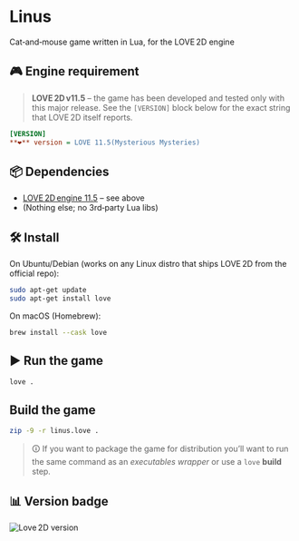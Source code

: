 # Linus
Cat‑and‑mouse game written in Lua, for the LOVE 2D engine

## 🎮 Engine requirement
> **LOVE 2D v11.5** – the game has been developed and tested only with this major release.
> See the `[VERSION]` block below for the exact string that LOVE 2D itself reports.

```ini
[VERSION]
**❤️** version = LOVE 11.5(Mysterious Mysteries)
```

## 📦 Dependencies
- [LOVE 2D engine 11.5](#engine-requirement) – see above  
- (Nothing else; no 3rd‑party Lua libs)

## 🛠️ Install
On Ubuntu/Debian (works on any Linux distro that ships LOVE 2D from the official repo):

```sh
sudo apt-get update
sudo apt-get install love
```

On macOS (Homebrew):

```sh
brew install --cask love
```

## ▶️ Run the game

```sh
love .
```

## Build the game
```sh
zip -9 -r linus.love .
```

> 🛈 If you want to package the game for distribution you’ll want to run the same command as an *executables wrapper* or use a `love` 
**build** step.

## 📊 Version badge
![Love 2D version](https://img.shields.io/badge/Love-11.5-brightgreen?style=flat-square)
